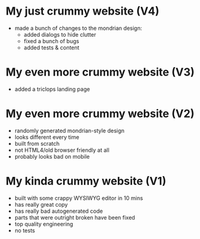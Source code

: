 # My just crummy website (V4)
- made a bunch of changes to the mondrian design:
	- added dialogs to hide clutter
	- fixed a bunch of bugs
	- added tests & content

# My even more crummy website (V3)
- added a triclops landing page

# My even more crummy website (V2)
- randomly generated mondrian-style design
- looks different every time
- built from scratch
- not HTML4/old browser friendly at all
- probably looks bad on mobile

# My kinda crummy website (V1)

- built with some crappy WYSIWYG editor in 10 mins
- has really great copy
- has really bad autogenerated code
- parts that were outright broken have been fixed
- top quality engineering
- no tests 
